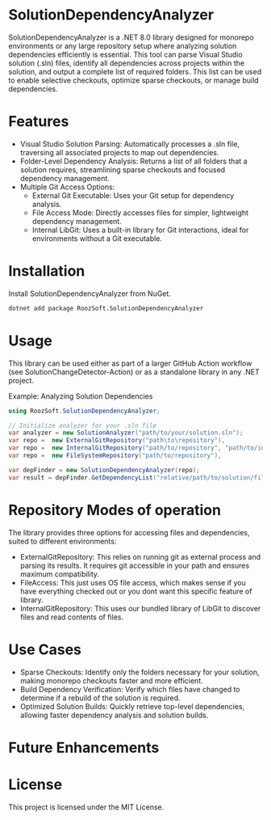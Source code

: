 # SolutionDependencyAnalyzer

SolutionDependencyAnalyzer is a .NET 8.0 library designed for monorepo environments or any large repository setup where analyzing solution dependencies efficiently is essential. This tool can parse Visual Studio solution (.sln) files, identify all dependencies across projects within the solution, and output a complete list of required folders. This list can be used to enable selective checkouts, optimize sparse checkouts, or manage build dependencies.

# Features
- Visual Studio Solution Parsing: Automatically processes a .sln file, traversing all associated projects to map out dependencies.
- Folder-Level Dependency Analysis: Returns a list of all folders that a solution requires, streamlining sparse checkouts and focused dependency management.
- Multiple Git Access Options:
   - External Git Executable: Uses your Git setup for dependency analysis.
   - File Access Mode: Directly accesses files for simpler, lightweight dependency management.
   - Internal LibGit: Uses a built-in library for Git interactions, ideal for environments without a Git executable.

# Installation
Install SolutionDependencyAnalyzer from NuGet.

``` bash
dotnet add package RoozSoft.SolutionDependencyAnalyzer
```

# Usage
This library can be used either as part of a larger GitHub Action workflow (see SolutionChangeDetector-Action) or as a standalone library in any .NET project.

Example: Analyzing Solution Dependencies
``` csharp
using RoozSoft.SolutionDependencyAnalyzer;

// Initialize analyzer for your .sln file
var analyzer = new SolutionAnalyzer("path/to/your/solution.sln");
var repo =  new ExternalGitRepository("path\to\repository"),
var repo =  new InternalGitRepository("path/to/repository", "path/to/id_path_filename"),
var repo =  new FileSystemRepository("path/to/repository"),

var depFinder = new SolutionDependencyAnalyzer(repo);
var result = depFinder.GetDependencyList("relative/path/to/solution/file");

```

# Repository Modes of operation
The library provides three options for accessing files and dependencies, suited to different environments:

- ExternalGitRepository: This relies on running git as external process and parsing its results. It requires git accessible in your path and ensures maximum compatibility.
- FileAccess: This just uses OS file access, which makes sense if you have everything checked out or you dont want this specific feature of library.
- InternalGitRepository: This uses our bundled library of LibGit to discover files and read contents of files.

# Use Cases
- Sparse Checkouts: Identify only the folders necessary for your solution, making monorepo checkouts faster and more efficient.
- Build Dependency Verification: Verify which files have changed to determine if a rebuild of the solution is required.
- Optimized Solution Builds: Quickly retrieve top-level dependencies, allowing faster dependency analysis and solution builds.

# Future Enhancements


# License
This project is licensed under the MIT License.
